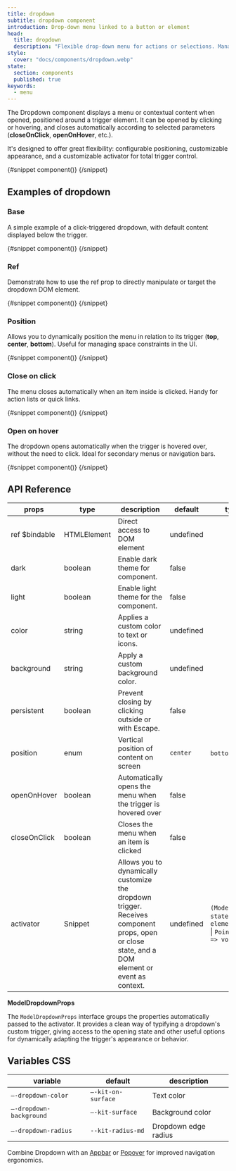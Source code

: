 ```yaml
---
title: dropdown
subtitle: dropdown component
introduction: Drop-down menu linked to a button or element
head:
  title: dropdown
  description: "Flexible drop-down menu for actions or selections. Manages focus, clicks and intelligent positioning."
style:
  cover: "docs/components/dropdown.webp"
state:
  section: components
  published: true
keywords:
  - menu
---
```


<script>
    import { Sandbox } from '$lib/components/index.js';
    // components
    import DropdownBase from "$lib/components/docs/dropdown/dropdown-base.svelte";
    import DropdownBaseCode from "$lib/components/docs/dropdown/dropdown-base.svelte?raw";
    import DropdownRef from "$lib/components/docs/dropdown/dropdown-ref.svelte";
    import DropdownRefCode from "$lib/components/docs/dropdown/dropdown-ref.svelte?raw";
    import DropdownPosition from "$lib/components/docs/dropdown/dropdown-position.svelte";
    import DropdownPositionCode from "$lib/components/docs/dropdown/dropdown-position.svelte?raw";
    import DropdownCloseOnClick from "$lib/components/docs/dropdown/dropdown-close-on-click.svelte";
    import DropdownCloseOnClickCode from "$lib/components/docs/dropdown/dropdown-close-on-click.svelte?raw";
    import DropdownOpenOnHover from "$lib/components/docs/dropdown/dropdown-open-on-hover.svelte";
    import DropdownOpenOnHoverCode from "$lib/components/docs/dropdown/dropdown-open-on-hover.svelte?raw";
</script>

The Dropdown component displays a menu or contextual content when opened, positioned around a trigger element. It can be opened by clicking or hovering, and closes automatically according to selected parameters (**closeOnClick**, **openOnHover**, etc.).

It's designed to offer great flexibility: configurable positioning, customizable appearance, and a customizable activator for total trigger control.

<Sandbox name="dropdown-sandbox" code={DropdownBaseCode} presentation>
	{#snippet component()}
		<DropdownBase/>
	{/snippet}
</Sandbox>

## Examples of dropdown

### Base

A simple example of a click-triggered dropdown, with default content displayed below the trigger.

<Sandbox name="dropdown-base-sandbox" code={DropdownBaseCode}>
	{#snippet component()}
		<DropdownBase/>
	{/snippet}
</Sandbox>

### Ref

Demonstrate how to use the ref prop to directly manipulate or target the dropdown DOM element.

<Sandbox name="dropdown-ref-sandbox" code={DropdownRefCode}>
	{#snippet component()}
		<DropdownRef/>
	{/snippet}
</Sandbox>

### Position

Allows you to dynamically position the menu in relation to its trigger (**top**, **center**, **bottom**). Useful for managing space constraints in the UI.

<Sandbox name="dropdown-position-sandbox" code={DropdownPositionCode}>
	{#snippet component()}
		<DropdownPosition/>
	{/snippet}
</Sandbox>

### Close on click

The menu closes automatically when an item inside is clicked. Handy for action lists or quick links.

<Sandbox name="dropdown-closeonclick-sandbox" code={DropdownCloseOnClickCode}>
	{#snippet component()}
		<DropdownCloseOnClick/>
	{/snippet}
</Sandbox>

### Open on hover

The dropdown opens automatically when the trigger is hovered over, without the need to click. Ideal for secondary menus or navigation bars.

<Sandbox name="dialog-openonhover-sandbox" code={DropdownOpenOnHoverCode}>
	{#snippet component()}
		<DropdownOpenOnHover/>
	{/snippet}
</Sandbox>

## API Reference

| props         | type        | description                                                                                                                                     | default   | type_extend                                                                                              |
| ------------- | ----------- | ----------------------------------------------------------------------------------------------------------------------------------------------- | --------- | -------------------------------------------------------------------------------------------------------- |
| ref $bindable | HTMLElement | Direct access to DOM element                                                                                                                    | undefined |                                                                                                          |
| dark          | boolean     | Enable dark theme for component.                                                                                                                | false     |                                                                                                          |
| light         | boolean     | Enable light theme for the component.                                                                                                           | false     |                                                                                                          |
| color         | string      | Applies a custom color to text or icons.                                                                                                        | undefined |                                                                                                          |
| background    | string      | Apply a custom background color.                                                                                                                | undefined |                                                                                                          |
| persistent    | boolean     | Prevent closing by clicking outside or with Escape.                                                                                             | false     |                                                                                                          |
| position      | enum        | Vertical position of content on screen                                                                                                          | `center`  | `bottom` \| `center` \| `top`                                                                            |
| openOnHover   | boolean     | Automatically opens the menu when the trigger is hovered over                                                                                   | false     |                                                                                                          |
| closeOnClick  | boolean     | Closes the menu when an item is clicked                                                                                                         | false     |                                                                                                          |
| activator     | Snippet     | Allows you to dynamically customize the dropdown trigger. Receives component props, open or close state, and a DOM element or event as context. | undefined | `(ModelDropDownProps, state: open` \| `close, element: HTMLElement` \| `PointerEvent` \| `null) => void` |

**ModelDropdownProps**

The `ModelDropdownProps` interface groups the properties automatically passed to the activator. It provides a clean way of typifying a dropdown's custom trigger, giving access to the opening state and other useful options for dynamically adapting the trigger's appearance or behavior.

## Variables CSS

| variable                | default            | description          |
| ----------------------- | ------------------ | -------------------- |
| `–-dropdown-color`      | `–-kit-on-surface` | Text color           |
| `–-dropdown-background` | `–-kit-surface`    | Background color     |
| `–-dropdown-radius`     | `--kit-radius-md`  | Dropdown edge radius |

Combine Dropdown with an [Appbar](/docs/components/appbar) or [Popover](/docs/components/popover) for improved navigation ergonomics.
